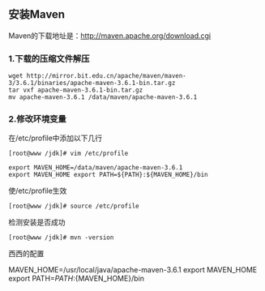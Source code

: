 ## 安装Maven

Maven的下载地址是：http://maven.apache.org/download.cgi

### 1.下载的压缩文件解压

```
wget http://mirror.bit.edu.cn/apache/maven/maven-3/3.6.1/binaries/apache-maven-3.6.1-bin.tar.gz
tar vxf apache-maven-3.6.1-bin.tar.gz
mv apache-maven-3.6.1 /data/maven/apache-maven-3.6.1
```

### 2.修改环境变量

 在/etc/profile中添加以下几行

```
[root@www /jdk]# vim /etc/profile

export MAVEN_HOME=/data/maven/apache-maven-3.6.1
export MAVEN_HOME export PATH=${PATH}:${MAVEN_HOME}/bin
```

使/etc/profile生效

```
[root@www /jdk]# source /etc/profile
```

检测安装是否成功

```
[root@www /jdk]# mvn -version
```



西西的配置

MAVEN_HOME=/usr/local/java/apache-maven-3.6.1 export MAVEN_HOME export PATH=${PATH}:${MAVEN_HOME}/bin